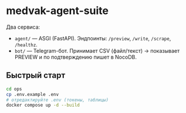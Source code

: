 # medvak-agent-suite

Два сервиса:
- `agent/` — ASGI (FastAPI). Эндпоинты: `/preview`, `/write`, `/scrape`, `/healthz`.
- `bot/` — Telegram-бот. Принимает CSV (файл/текст) → показывает PREVIEW и по подтверждению пишет в NocoDB.

## Быстрый старт

```bash
cd ops
cp .env.example .env
# отредактируйте .env (токены, таблицы)
docker compose up -d --build
